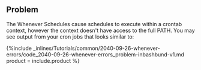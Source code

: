 <!--  usedin: [ _rails/Tutorials/2017-08-21-whenever-errors-v1.md] -->


## Problem
The Whenever Schedules cause schedules to execute within a crontab context, however the context doesn't have access to the full PATH.
You may see output from your cron jobs that looks similar to:

{%include _inlines/Tutorials/common/2040-09-26-whenever-errors/code_2040-09-26-whenever-errors_problem-inbashbund-v1.md  product = include.product %}

